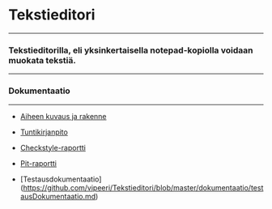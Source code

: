 # Tekstieditori
----

### Tekstieditorilla, eli yksinkertaisella notepad-kopiolla voidaan muokata tekstiä.
------

### Dokumentaatio
------

* [Aiheen kuvaus ja rakenne](https://github.com/vipeeri/Tekstieditori/blob/master/dokumentaatio/aiheenKuvausJaRakenne.md)
* [Tuntikirjanpito](https://github.com/vipeeri/Tekstieditori/blob/master/dokumentaatio/tuntikirjanpito.md)
 
* [Checkstyle-raportti](https://htmlpreview.github.io/?https://github.com/vipeeri/Tekstieditori/blob/master/dokumentaatio/checkstyle.html)
* [Pit-raportti](https://htmlpreview.github.io/?https://github.com/vipeeri/Tekstieditori/blob/master/dokumentaatio/pit/index.html)
* [Testausdokumentaatio] (https://github.com/vipeeri/Tekstieditori/blob/master/dokumentaatio/testausDokumentaatio.md)

